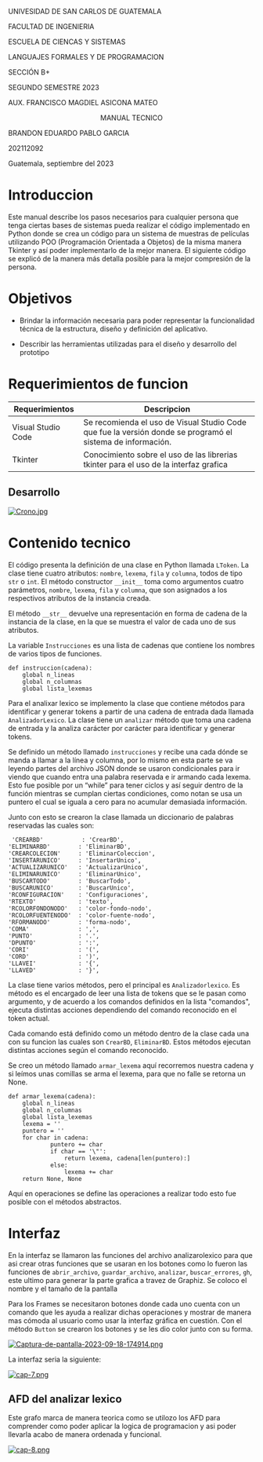 UNIVESIDAD DE SAN CARLOS DE GUATEMALA

FACULTAD DE INGENIERIA

ESCUELA DE CIENCAS Y SISTEMAS

LANGUAJES FORMALES Y DE PROGRAMACION

SECCIÓN B+

SEGUNDO SEMESTRE 2023

AUX. FRANCISCO MAGDIEL ASICONA MATEO




<p align="center"> MANUAL TECNICO </p>



BRANDON EDUARDO PABLO GARCIA

202112092

Guatemala, septiembre del 2023









# Introduccion

Este manual describe los pasos necesarios para cualquier persona que tenga ciertas bases de sistemas pueda realizar el código implementado en Python donde se crea un código para un sistema de muestras de películas utilizando POO (Programación Orientada a Objetos) de la misma manera Tkinter y así poder implementarlo de la mejor manera. El siguiente código se explicó de la manera más detalla posible para la mejor compresión de la persona.



# Objetivos

* Brindar la información necesaria para poder  representar la funcionalidad técnica de la estructura, diseño y definición del aplicativo.

* Describir las herramientas utilizadas para el diseño y desarrollo del prototipo


# Requerimientos de funcion


|          Requerimientos      |     Descripcion |                                      
|----------------|-------------------------------|
|Visual Studio Code            |Se recomienda el uso de Visual Studio Code que fue la versión donde se programó el sistema de información. |       
|Tkinter         |Conocimiento sobre el uso de las librerias tkinter para el uso de la interfaz grafica |            |            |


##	Desarrollo

[![Crono.jpg](https://i.postimg.cc/0jqCq0fW/Crono.jpg)](https://postimg.cc/0McSYmhD)

 



#	Contenido tecnico

El código presenta la definición de una clase en Python llamada `LToken`. La clase tiene cuatro atributos: `nombre`, `lexema`, `fila` y `columna`, todos de tipo `str` o `int`. El método constructor `__init__` toma como argumentos cuatro parámetros, `nombre`, `lexema`, `fila` y `columna`, que son asignados a los respectivos atributos de la instancia creada.

El método `__str__` devuelve una representación en forma de cadena de la instancia de la clase, en la que se muestra el valor de cada uno de sus atributos.

La variable `Instrucciones` es una lista de cadenas que contiene los nombres de varios tipos de funciones.

		
    def instruccion(cadena):
        global n_lineas
        global n_columnas
        global lista_lexemas

Para el analixar lexico se implemento la clase que contiene métodos para identificar y generar tokens a partir de una cadena de entrada dada llamada `AnalizadorLexico`. La clase tiene un `analizar` método que toma una cadena de entrada y la analiza carácter por carácter para identificar y generar tokens.



Se definido un método llamado `instrucciones` y recibe una cada dónde se manda a llamar a la línea y columna, por lo mismo en esta parte se va leyendo partes del archivo JSON donde se usaron condicionales para ir viendo que cuando entra una palabra reservada e ir armando cada lexema. Esto fue posible por un “while” para tener ciclos y así seguir dentro de la función mientras se cumplan ciertas condiciones, como notan se usa un puntero el cual se iguala a cero para no acumular demasiada información.

Junto con esto se crearon la clase llamada un diccionario de palabras reservadas las cuales son:

     'CREARBD'           : 'CrearBD',
    'ELIMINARBD'        : 'EliminarBD',
    'CREARCOLECION'     : 'EliminarColeccion',
    'INSERTARUNICO'     : 'InsertarUnico',
    'ACTUALIZARUNICO'   : 'ActualizarUnico', 
    'ELIMINARUNICO'     : 'EliminarUnico',
    'BUSCARTODO'        : 'BuscarTodo',
    'BUSCARUNICO'       : 'BuscarUnico',  
    'RCONFIGURACION'    : 'Configuraciones',
    'RTEXTO'            : 'texto',
    'RCOLORFONDONODO'   : 'color-fondo-nodo',
    'RCOLORFUENTENODO'  : 'color-fuente-nodo',
    'RFORMANODO'        : 'forma-nodo',  
    'COMA'              : ',',
    'PUNTO'             : '.',
    'DPUNTO'            : ':',
    'CORI'              : '(',
    'CORD'              : ')',
    'LLAVEI'            : '{',
    'LLAVED'            : '}',


La clase tiene varios métodos, pero el principal es `Analizadorlexico`. Es método es el encargado de leer una lista de tokens que se le pasan como argumento, y de acuerdo a los comandos definidos en la lista "comandos", ejecuta distintas acciones dependiendo del comando reconocido en el token actual.

Cada comando está definido como un método dentro de la clase cada una con su funcion las cuales son `CrearBD`, `EliminarBD`. Estos métodos ejecutan distintas acciones según el comando reconocido.

Se creo un método llamado `armar_lexema` aquí recorremos nuestra cadena y si leímos unas comillas se arma el lexema, para que no falle se retorna un None.

    def armar_lexema(cadena):
        global n_lineas
        global n_columnas
        global lista_lexemas
        lexema = ''
        puntero = ''
        for char in cadena:    
                puntero += char
                if char == '\"':        
                    return lexema, cadena[len(puntero):]
                else:
                    lexema += char
        return None, None

Aquí en operaciones se define las operaciones a realizar todo esto fue posible con el métodos abstractos.

 # Interfaz
 
En la interfaz se llamaron las funciones del archivo analizarolexico para que asi crear otras funciones que se usaran en los botones como lo fueron las funciones de `abrir_archivo`, `guardar_archivo`, `analizar`, `buscar_errores`, `gh`, este ultimo para generar la parte grafica a travez de Graphiz. Se coloco el nombre y el tamaño de la pantalla

Para los Frames se necesitaron botones donde cada uno cuenta con un comando que les ayuda a realizar dichas operaciones y mostrar de manera mas cómoda al usuario como usar la interfaz gráfica en cuestión. Con el método `Button` se crearon los botones y se les dio color junto con su forma.

[![Captura-de-pantalla-2023-09-18-174914.png](https://i.postimg.cc/2jFLKLTp/Captura-de-pantalla-2023-09-18-174914.png)](https://postimg.cc/xq8dkCWg)

La interfaz seria la siguiente:

[![cap-7.png](https://i.postimg.cc/W1cKbKgq/cap-7.png)](https://postimg.cc/SJVVggZm)

## AFD del analizar lexico

Este grafo marca de manera teorica como se utilozo los AFD para comprender como poder aplicar la logica de programacion y asi poder llevarla acabo de manera ordenada y funcional.

[![cap-8.png](https://i.postimg.cc/CLh7PgGN/cap-8.png)](https://postimg.cc/QVzcCvn9)
